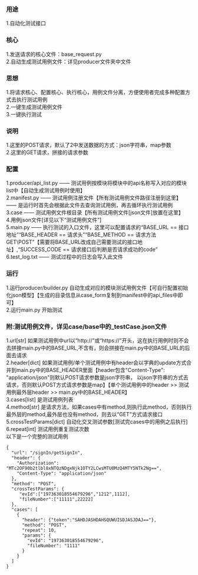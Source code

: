 ### 用途
1.自动化测试接口
### 核心
1.发送请求的核心文件：base_request.py<br>
2.自动生成测试用例文件：详见producer文件夹中文件<br>
### 思想
1.将请求核心、配置核心、执行核心，用例文件分离，方便使用者完成多种配置方式去执行测试用例<br>
2.一键生成测试用例文件<br>
3.一键执行测试<br>
### 说明
1.这里的POST请求，默认了2中发送数据的方式：json字符串，map参数<br>
2.这里的GET请求，拼接的请求参数<br>
### 配置
1.producer/api_list.py  ——  测试用例按模块将模块中的api名称写入对应的模块list中【自动生成测试用例时使用】<br>
2.manifest.py  ——  测试用例注册文件【所有测试用例文件路径注册到这里】 —— 是运行时首先会根据此文件去查询测试用例，再去循环执行测试用例<br>
3.case —— 测试用例文件根目录【所有测试用例文件[json文件]放置在这里】<br>
4.用例json文件[详见以下“测试用例文件”]<br>
5.main.py —— 执行测试的入口文件，这里可以配置请求的“BASE_URL == 接口地址”“BASE_HEADER == 请求头”“BASE_METHOD == 请求方法GET\POST”【需要将BASE_URL改成自己需要测试的接口地址】,“SUCCESS_CODE == 请求接口后判断是否请求成功的code”<br>
6.test_log.txt —— 测试过程中的日志会写入此文件<br>
### 运行
1.运行producer/builder.py  自动生成对应的模块测试用例文件【可自行配置初始化json模型】【生成的目录信息从case_form复制到manifest中的api_files中即可】<br>
2.运行main.py  开始测试<br>
### 附:测试用例文件，详见case/base中的_testCase.json文件
1.url[str] 如果测试用例中url以“http://”或“https://”开头，这在执行用例时则不会去拼接main.py中的BASE_URL,不含有，则会拼接在main.py中的BASE_URL的后面去请求<br>
2.header[dict] 如果测试用例/单个测试用例中有header会以字典的update方式合并到main.py中的BASE_HEADER里面【header包含"Content-Type": "application/json"则默认POST请求参数是json字符串，
以json字符串的方式去请求，否则默认POST方式请求参数是map】【单个测试用例中的header >> 测试用例最外层header >> main.py中的BASE_HEADER】<br>
3.cases[list] 是测试用例列表<br>
4.method[str] 是请求方法，如果cases中有method,则执行此method，否则执行最外层的method,最外层也没有method，则去以“GET”方式请求接口<br>
5.crossTestParams[dict] 自动化交叉测试参数[测试完cases中的用例之后执行]<br>
6.repeat[int] 测试用例重复测试次数<br>
以下是一个完整的测试用例<br>
```
{
  "url": "/signIn/getSignIn",
  "header": {
    "Authorization": "MTc2OF90b2tlbl8xNTQzNDgxNjk1OTY2LCwsMTU0MzQ4MTY5NTk2Ng==",
    "Content-Type": "application/json"
  },
  "method": "POST",
  "crossTestParams": {
     "evId":["197363018554679296","1212",1112],
     "fileNumber":["11111",22222]
  },
  "cases": [
    {
      "header": {"token":"SAHDJASHDAHSQUWUISDJASJDAJ=="},
      "method": "POST",
      "repeat": 10,
      "params": {
        "evId": "197363018554679296",
        "fileNumber": "1111"
      }
    }
  ]
}
```
